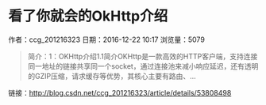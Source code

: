# 看了你就会的OkHttp介绍
作者：ccg_201216323
日期：2016-12-22 10:17
浏览量：5079
> 简介：1：OKHttp介绍1.1简介OKHttp是一款高效的HTTP客户端，支持连接同一地址的链接共享同一个socket，通过连接池来减小响应延迟，还有透明的GZIP压缩，请求缓存等优势，其核心主要有路由、...

 链接：http://blog.csdn.net/ccg_201216323/article/details/53808498
